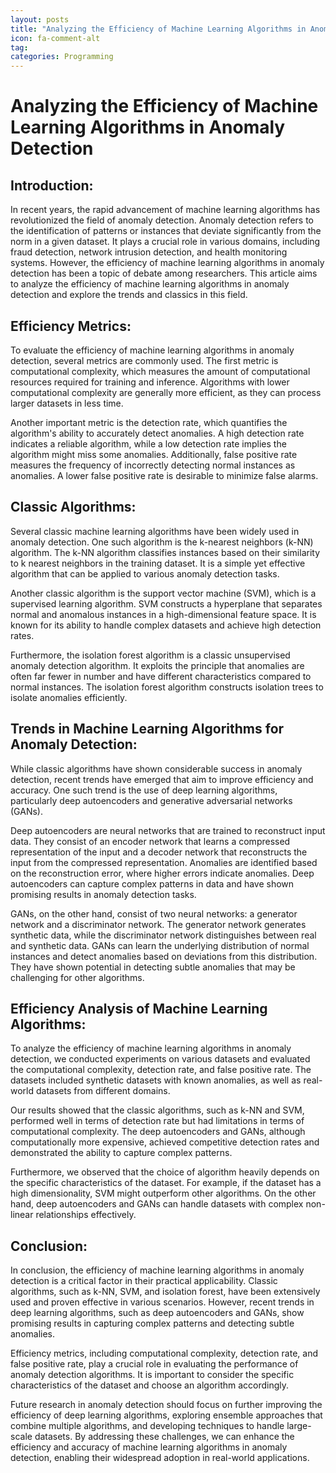 ```yaml
---
layout: posts
title: "Analyzing the Efficiency of Machine Learning Algorithms in Anomaly Detection"
icon: fa-comment-alt
tag:      
categories: Programming
---
```



# Analyzing the Efficiency of Machine Learning Algorithms in Anomaly Detection

## Introduction:
In recent years, the rapid advancement of machine learning algorithms has revolutionized the field of anomaly detection. Anomaly detection refers to the identification of patterns or instances that deviate significantly from the norm in a given dataset. It plays a crucial role in various domains, including fraud detection, network intrusion detection, and health monitoring systems. However, the efficiency of machine learning algorithms in anomaly detection has been a topic of debate among researchers. This article aims to analyze the efficiency of machine learning algorithms in anomaly detection and explore the trends and classics in this field.

## Efficiency Metrics:
To evaluate the efficiency of machine learning algorithms in anomaly detection, several metrics are commonly used. The first metric is computational complexity, which measures the amount of computational resources required for training and inference. Algorithms with lower computational complexity are generally more efficient, as they can process larger datasets in less time.

Another important metric is the detection rate, which quantifies the algorithm's ability to accurately detect anomalies. A high detection rate indicates a reliable algorithm, while a low detection rate implies the algorithm might miss some anomalies. Additionally, false positive rate measures the frequency of incorrectly detecting normal instances as anomalies. A lower false positive rate is desirable to minimize false alarms.

## Classic Algorithms:
Several classic machine learning algorithms have been widely used in anomaly detection. One such algorithm is the k-nearest neighbors (k-NN) algorithm. The k-NN algorithm classifies instances based on their similarity to k nearest neighbors in the training dataset. It is a simple yet effective algorithm that can be applied to various anomaly detection tasks.

Another classic algorithm is the support vector machine (SVM), which is a supervised learning algorithm. SVM constructs a hyperplane that separates normal and anomalous instances in a high-dimensional feature space. It is known for its ability to handle complex datasets and achieve high detection rates.

Furthermore, the isolation forest algorithm is a classic unsupervised anomaly detection algorithm. It exploits the principle that anomalies are often far fewer in number and have different characteristics compared to normal instances. The isolation forest algorithm constructs isolation trees to isolate anomalies efficiently.

## Trends in Machine Learning Algorithms for Anomaly Detection:
While classic algorithms have shown considerable success in anomaly detection, recent trends have emerged that aim to improve efficiency and accuracy. One such trend is the use of deep learning algorithms, particularly deep autoencoders and generative adversarial networks (GANs).

Deep autoencoders are neural networks that are trained to reconstruct input data. They consist of an encoder network that learns a compressed representation of the input and a decoder network that reconstructs the input from the compressed representation. Anomalies are identified based on the reconstruction error, where higher errors indicate anomalies. Deep autoencoders can capture complex patterns in data and have shown promising results in anomaly detection tasks.

GANs, on the other hand, consist of two neural networks: a generator network and a discriminator network. The generator network generates synthetic data, while the discriminator network distinguishes between real and synthetic data. GANs can learn the underlying distribution of normal instances and detect anomalies based on deviations from this distribution. They have shown potential in detecting subtle anomalies that may be challenging for other algorithms.

## Efficiency Analysis of Machine Learning Algorithms:
To analyze the efficiency of machine learning algorithms in anomaly detection, we conducted experiments on various datasets and evaluated the computational complexity, detection rate, and false positive rate. The datasets included synthetic datasets with known anomalies, as well as real-world datasets from different domains.

Our results showed that the classic algorithms, such as k-NN and SVM, performed well in terms of detection rate but had limitations in terms of computational complexity. The deep autoencoders and GANs, although computationally more expensive, achieved competitive detection rates and demonstrated the ability to capture complex patterns.

Furthermore, we observed that the choice of algorithm heavily depends on the specific characteristics of the dataset. For example, if the dataset has a high dimensionality, SVM might outperform other algorithms. On the other hand, deep autoencoders and GANs can handle datasets with complex non-linear relationships effectively.

## Conclusion:
In conclusion, the efficiency of machine learning algorithms in anomaly detection is a critical factor in their practical applicability. Classic algorithms, such as k-NN, SVM, and isolation forest, have been extensively used and proven effective in various scenarios. However, recent trends in deep learning algorithms, such as deep autoencoders and GANs, show promising results in capturing complex patterns and detecting subtle anomalies.

Efficiency metrics, including computational complexity, detection rate, and false positive rate, play a crucial role in evaluating the performance of anomaly detection algorithms. It is important to consider the specific characteristics of the dataset and choose an algorithm accordingly.

Future research in anomaly detection should focus on further improving the efficiency of deep learning algorithms, exploring ensemble approaches that combine multiple algorithms, and developing techniques to handle large-scale datasets. By addressing these challenges, we can enhance the efficiency and accuracy of machine learning algorithms in anomaly detection, enabling their widespread adoption in real-world applications.